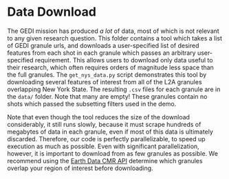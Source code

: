 # Data Download
The GEDI mission has produced *a lot* of data, most of which is not relevant to any given research question. This folder contains a tool which takes a list of GEDI granule urls, and downloads a user-specified list of desired features from each shot in each granule which passes an arbitrary user-specified requirement. This allows users to download only data useful to their research, which often requires orders of magnitude less space than the full granules. The ```get_nys_data.py``` script demonstrates this tool by downloading several features of interest from all of the L2A granules overlapping New York State. The resulting ```.csv``` files for each granule are in the ```data/``` folder. Note that many are empty! These granules contain no shots which passed the subsetting filters used in the demo.

Note that even though the tool reduces the size of the download considerably, it still runs slowly, because it must scrape hundreds of megabytes of data in each granule, even if most of this data is ultimately discarded. Therefore, our code is perfectly parallelizable, to speed up execution as much as possible. Even with significant parallelization, however, it is important to download from as few granules as possible. We recommend using the [Earth Data CMR API](https://cmr.earthdata.nasa.gov/search/site/docs/search/api.html#c-spatial) determine which granules overlap your region of interest before downloading.
